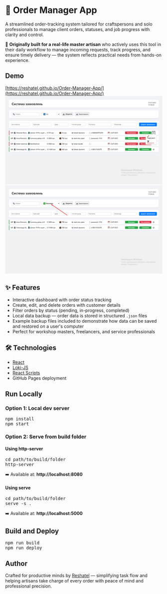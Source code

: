 # 🧰 Order Manager App

A streamlined order-tracking system tailored for craftspersons and solo professionals to manage client orders, statuses, and job progress with clarity and control.

🔧 **Originally built for a real-life master artisan** who actively uses this tool in their daily workflow to manage incoming requests, track progress, and ensure timely delivery — the system reflects practical needs from hands-on experience.

## Demo

[https://reshatel.github.io/Order-Manager-App/](https://reshatel.github.io/Order-Manager-App/)
![Screenshot: Dashboard Overview](src/assets/preview.png)
![Screenshot: Order Details View](src/assets/preview2.png)

## ✨ Features

* Interactive dashboard with order status tracking
* Create, edit, and delete orders with customer details
* Filter orders by status (pending, in-progress, completed)
* Local data backup — order data is stored in structured `.json` files
* Example backup files included to demonstrate how data can be saved and restored on a user's computer
* Perfect for workshop masters, freelancers, and service professionals

## 🛠 Technologies

* [React](https://react.dev/)
* [Loki-JS](https://loki.js.org/)
* [React Scripts](https://create-react-app.dev/docs/getting-started/)
* GitHub Pages deployment

## Run Locally

### Option 1: Local dev server

<pre>
npm install  
npm start
</pre>

### Option 2: Serve from build folder

#### Using http-server

<pre>
cd path/to/build/folder  
http-server
</pre>

➡️ Available at: **http://localhost:8080**

#### Using serve

<pre>
cd path/to/build/folder  
serve -s .
</pre>

➡️ Available at: **http://localhost:5000**

## Build and Deploy

<pre>
npm run build  
npm run deploy
</pre>

## Author

Crafted for productive minds by [Reshatel](https://github.com/Reshatel) — simplifying task flow and helping artisans take charge of every order with peace of mind and professional precision.
